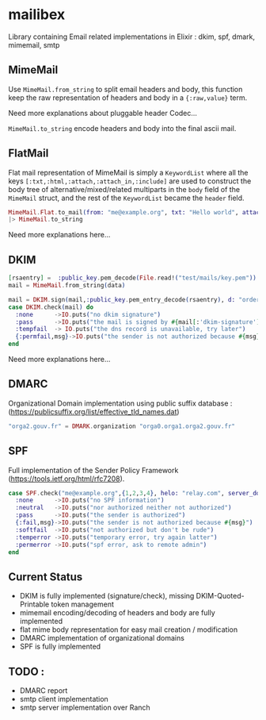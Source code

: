 mailibex
========

Library containing Email related implementations in Elixir : dkim, spf, dmark, mimemail, smtp

## MimeMail ##

Use `MimeMail.from_string` to split email headers and body, this function keep
the raw representation of headers and body in a `{:raw,value}` term.

Need more explanations about pluggable header Codec...

`MimeMail.to_string` encode headers and body into the final ascii mail.

## FlatMail ##

Flat mail representation of MimeMail is simply a `KeywordList` where
all the keys `[:txt,:html,:attach,:attach_in,:include]` are used to construct the body tree of 
alternative/mixed/related multiparts in the `body` field of the
`MimeMail` struct, and the rest of the `KeywordList` became the
`header` field.

```elixir
MimeMail.Flat.to_mail(from: "me@example.org", txt: "Hello world", attach: "attached plain text", attach: File.read!("attachedfile"))
|> MimeMail.to_string
```

Need more explanations here...

## DKIM ##

```elixir
[rsaentry] =  :public_key.pem_decode(File.read!("test/mails/key.pem"))
mail = MimeMail.from_string(data)

mail = DKIM.sign(mail,:public_key.pem_entry_decode(rsaentry), d: "order.brendy.fr", s: "cobrason")
case DKIM.check(mail) do
  :none      ->IO.puts("no dkim signature")
  :pass      ->IO.puts("the mail is signed by #{mail[:'dkim-signature'].s} at #{mail[:'dkim-signature'].d}")
  :tempfail  -> IO.puts("the dns record is unavailable, try later")
  {:permfail,msg}->IO.puts("the sender is not authorized because #{msg}")
end
```

Need more explanations here...

## DMARC ##

Organizational Domain implementation using public suffix database : 
(https://publicsuffix.org/list/effective_tld_names.dat)

```elixir
"orga2.gouv.fr" = DMARK.organization "orga0.orga1.orga2.gouv.fr"
```

## SPF ##

Full implementation of the Sender Policy Framework (https://tools.ietf.org/html/rfc7208).

```elixir
case SPF.check("me@example.org",{1,2,3,4}, helo: "relay.com", server_domain: "me.com") do
  :none      ->IO.puts("no SPF information")
  :neutral   ->IO.puts("nor authorized neither not authorized")
  :pass      ->IO.puts("the sender is authorized")
  {:fail,msg}->IO.puts("the sender is not authorized because #{msg}")
  :softfail  ->IO.puts("not authorized but don't be rude")
  :temperror ->IO.puts("temporary error, try again latter")
  :permerror ->IO.puts("spf error, ask to remote admin")
end
```

## Current Status

- DKIM is fully implemented (signature/check), missing DKIM-Quoted-Printable token management
- mimemail encoding/decoding of headers and body are fully implemented
- flat mime body representation for easy mail creation / modification
- DMARC implementation of organizational domains
- SPF is fully implemented

## TODO :

- DMARC report
- smtp client implementation
- smtp server implementation over Ranch

